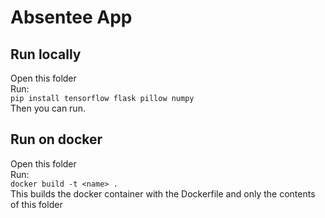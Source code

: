 # Absentee App
## Run locally
Open this folder
<br>
Run:
<br>
    ```pip install tensorflow flask pillow numpy```
<br>
Then you can run.

## Run on docker
Open this folder
<br>
Run:
<br>
    ```docker build -t <name> .```
<br>
This builds the docker container with the Dockerfile and only the contents of this folder
  
